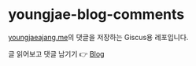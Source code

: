 # youngjae-blog-comments

[youngjaeajang.me](https://www.youngjaejang.me/blog)의 댓글을 저장하는 Giscus용 레포입니다.

글 읽어보고 댓글 남기기 👉 [Blog](https://www.youngjaejang.me/blog)
